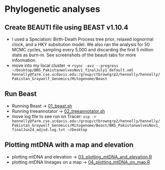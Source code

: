 # Phylogenetic analyses 

## Create BEAUTI file using BEAST v1.10.4
- I used a Speciation: Birth-Death Process tree prior, relaxed lognormal clock, and a HKY subsitution model. We also ran the analysis for 50 MCMC cycles, sampling every 5,000 and discarding the first 5 million stats as burn-in. See screenshots of the beauti tabs for more information. 
- move into my local cluster ->  `rsync -avz --progress ~/Desktop/BNS_PakistanwolvesNov1_finalJuly1_default.xml hennelly@farm.cse.ucdavis.edu:/group/ctbrowngrp2/hennelly/hennelly/Pakistan_Graywolf_Genomics/Mitogenome/Beast`

## Run Beast
- Running Beast -> [01_beast.sh](/04_Phylogenetics/01_beast.sh) 
- Running treeannotator -> [02_treeannotator.sh](/04_Phylogenetics/02_treeannotator.sh) 
- move log file to see run on Tracer: `scp -r hennelly@farm.cse.ucdavis.edu:/group/ctbrowngrp2/hennelly/hennelly/Pakistan_Graywolf_Genomics/Mitogenome/Beast/BNS_PakistanwolvesNov1_finalJun24_adjsd.log.txt ~/Desktop`

## Plotting mtDNA with a map and elevation 
- plotting mtDNA and elevation ->  [03_plotting_mtDNA_and_elevation.R](/04_Phylogenetics/03_plotting_mtDNA_and_elevation.R) 
- plotting mtDNA lineages on  a map -> [04_plotting_mtDNA_on_map.R](/04_Phylogenetics/04_plotting_mtDNA_on_map.R) 

